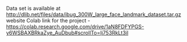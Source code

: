 Data set is available at http://dlib.net/files/data/ibug_300W_large_face_landmark_dataset.tar.gz website
Colab link for the project - https://colab.research.google.com/drive/1aN8FDFYPGS-y6WSBAXBRkaZye_AuDbub#scrollTo=Ij753RkLt3il
